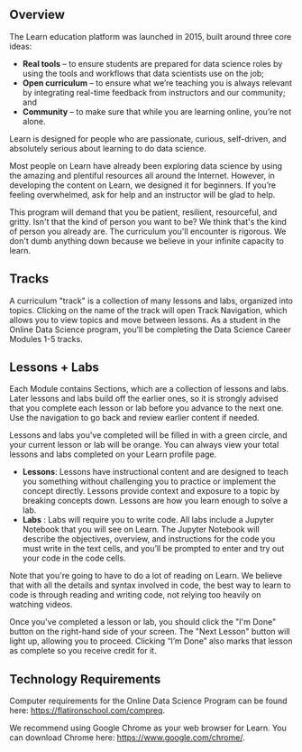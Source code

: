 ## Overview
The Learn education platform was launched in 2015, built around three core ideas: 

* **Real tools** – to ensure students are prepared for data science roles by using the tools and workflows that data scientists use on the job; 
* **Open curriculum** – to ensure what we’re teaching you is always relevant by integrating real-time feedback from instructors and our community; and
* **Community** – to make sure that while you are learning online, you’re not alone. 

Learn is designed for people who are passionate, curious, self-driven, and absolutely serious about learning to do data science. 

Most people on Learn have already been exploring data science by using the amazing and plentiful resources all around the Internet. However, in developing the content on Learn, we designed it for beginners. If you’re feeling overwhelmed, ask for help and an instructor will be glad to help.

This program will demand that you be patient, resilient, resourceful, and gritty. Isn't that the kind of person you want to be? We think that's the kind of person you already are. The curriculum you'll encounter is rigorous. We don't dumb anything down because we believe in your infinite capacity to learn.

## Tracks
A curriculum "track" is a collection of many lessons and labs, organized into topics. Clicking on the name of the track will open Track Navigation, which allows you to view topics and move between lessons. As a student in the Online Data Science program, you’ll be completing the Data Science Career Modules 1-5 tracks.

## Lessons + Labs
Each Module contains Sections, which are a collection of lessons and labs. Later lessons and labs build off the earlier ones, so it is strongly advised that you complete each lesson or lab before you advance to the next one. Use the navigation to go back and review earlier content if needed.

Lessons and labs you've completed will be filled in with a green circle, and your current lesson or lab will be orange. You can always view your total lessons and labs completed on your Learn profile page.

* **Lessons**: Lessons have instructional content and are designed to teach you something without challenging you to practice or implement the concept directly. Lessons provide context and exposure to a topic by breaking concepts down. Lessons are how you learn enough to solve a lab.
* **Labs** : Labs will require you to write code. All labs include a Jupyter Notebook that you will see on Learn. The Jupyter Notebook will describe the objectives, overview, and instructions for the code you must write in the text cells, and you’ll be prompted to enter and try out your code in the code cells.

Note that you're going to have to do a lot of reading on Learn. We believe that with all the details and syntax involved in code, the best way to learn to code is through reading and writing code, not relying too heavily on watching videos.

Once you've completed a lesson or lab, you should click the "I'm Done" button on the right-hand side of your screen. The "Next Lesson" button will light up, allowing you to proceed. Clicking “I’m Done” also marks that lesson as complete so you receive credit for it.

## Technology Requirements
Computer requirements for the Online Data Science Program can be found here: https://flatironschool.com/compreq.

We recommend using Google Chrome as your web browser for Learn. You can download Chrome here: https://www.google.com/chrome/.
